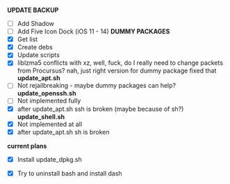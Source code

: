 **UPDATE BACKUP**
 - [ ] Add Shadow
 - [ ] Add Five Icon Dock (iOS 11 - 14)
**DUMMY PACKAGES**
 - [x] Get list
 - [x] Create debs
 - [x] Update scripts
 - [x] liblzma5 conflicts with xz, well, fuck, do I really need to change packets from Procursus? nah, just right version for dummy package fixed that
**update_apt.sh**
 - [ ] Not rejailbreaking - maybe dummy packages can help?
**update_openssh.sh**
- [ ] Not implemented fully
- [x] after update_apt.sh ssh is broken (maybe because of sh?)
**update_shell.sh**
- [x] Not implemented at all
- [x] after update_apt.sh sh is broken

**current plans**
- [x] Install update_dpkg.sh
- [x] Try to uninstall bash and install dash

